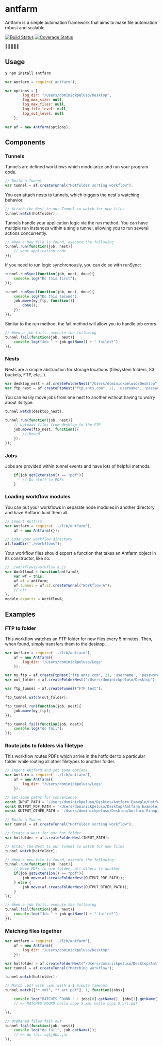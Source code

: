 # antfarm

Antfarm is a simple automation framework that aims to make file automation robust and scalable.

[![Build Status](https://travis-ci.org/dominickp/antfarm.svg?branch=master)](https://travis-ci.org/dominickp/antfarm)
[![Coverage Status](https://coveralls.io/repos/github/dominickp/antfarm/badge.svg?branch=master)](https://coveralls.io/github/dominickp/antfarm?branch=master)

🐜🐜🐜🐜🐜

## Usage

```sh
$ npm install antfarm
```

```js
var Antfarm = require('antfarm');

var options = {
        log_dir: "/Users/dominickpeluso/Desktop",
        log_max_size: null,
        log_max_files: null,
        log_file_level: null,
        log_out_level: null
    };
    
var af = new Antfarm(options);
```

## Components

### Tunnels
Tunnels are defined workflows which modularize and run your program code.

```js
// Build a Tunnel
var tunnel = af.createTunnel("Hotfolder sorting workflow");
```

You can attach nests to tunnels, which triggers the nest's watching behavior.

```js
// Attach the Nest to our Tunnel to watch for new files
tunnel.watch(hotfolder);
```

Tunnels handle your application logic via the run method. You can have multiple run instances within a single tunnel, allowing you to run several actions concurrently.

```js
// When a new file is found, execute the following
tunnel.run(function(job, nest){
    // your application code
});
```

If you need to run logic synchronously, you can do so with runSync:

```js
tunnel.runSync(function(job, nest, done){
    console.log("Do this first");
});

tunnel.runSync(function(job, nest, done){
    console.log("Do this second");
    job.move(my_ftp, function(){
        done();
    });
});
```

Similar to the run method, the fail method will allow you to handle job errors.
```js
// When a job fails, execute the following
tunnel.fail(function(job, nest){
    console.log("Job " + job.getName() + " failed!");
});
```

### Nests
Nests are a simple abstraction for storage locations (filesystem folders, S3 buckets, FTP, etc...). 

```js
var desktop_nest = af.createFolderNest("/Users/dominickpeluso/Desktop");
var ftp_nest = af.createFtpNest("ftp.ants.com", 21, 'username', 'password', 5);
```

You can easily move jobs from one nest to another without having to worry about its type.

```js
tunnel.watch(desktop_nest);

tunnel.run(function(job, nest){
    // Uploads files from desktop to the FTP
    job.move(ftp_nest, function(){
        // Moved
    });
});
```

### Jobs
Jobs are provided within tunnel events and have lots of helpful methods.

```js
    if(job.getExtension() == "pdf"){
        // Do stuff to PDFs
    }
```

### Loading workflow modules
You can put your workflows in separate node modules in another directory and have Antfarm load them all.

```js
// Import Antfarm
var Antfarm = require('../lib/antfarm'),
    af = new Antfarm({});

// Load your workflow directory
af.loadDir("./workflows");
```

Your workflow files should export a function that takes an Antfarm object in its constructor, like so:
```js
// ./workflows/workflow_a.js
var WorkflowA = function(antfarm){
    var wf = this;
    wf.af = antfarm;
    wf.tunnel = wf.af.createTunnel("Workflow A");
    // etc...
};
module.exports = WorkflowA;
```

## Examples

### FTP to folder
This workflow watches an FTP folder for new files every 5 minutes. Then, when found, simply transfers them to the desktop.

```js
var Antfarm = require('../lib/antfarm'),
    af = new Antfarm({
        log_dir: "/Users/dominickpeluso/Logs"
    });

var my_ftp = af.createFtpNest("ftp.ants.com", 21, 'username', 'password', 5);
var out_folder = af.createFolderNest("/Users/dominickpeluso/Desktop");

var ftp_tunnel = af.createTunnel("FTP test");

ftp_tunnel.watch(out_folder);

ftp_tunnel.run(function(job, nest){
    job.move(my_ftp);
});

ftp_tunnel.fail(function(job, nest){
    console.log("do fail");
});
```

### Route jobs to folders via filetype
This workflow routes PDFs which arrive in the hotfolder to a particular folder while routing all other filetypes to another folder.

```js
// Import Antfarm and set some options
var Antfarm = require('../lib/antfarm'),
    af = new Antfarm({
        log_dir: "/Users/dominickpeluso/Logs"
    });

// Set some paths for convenience
const INPUT_PATH = '/Users/dominickpeluso/Desktop/Antfarm Example/Hotfolder In';
const OUTPUT_PDF_PATH = '/Users/dominickpeluso/Desktop/Antfarm Example/Out/PDF';
const OUTPUT_OTHER_PATH = '/Users/dominickpeluso/Desktop/Antfarm Example/Out/Others';

// Build a Tunnel
var tunnel = af.createTunnel("Hotfolder sorting workflow");

// Create a Nest for our hot folder
var hotfolder = af.createFolderNest(INPUT_PATH);

// Attach the Nest to our Tunnel to watch for new files
tunnel.watch(hotfolder);

// When a new file is found, execute the following
tunnel.run(function(job, nest){
    // Move PDFs to one folder, all others to another
    if(job.getExtension() == "pdf"){
        job.move(af.createFolderNest(OUTPUT_PDF_PATH));
    } else {
        job.move(af.createFolderNest(OUTPUT_OTHER_PATH));
    }
});

// When a job fails, execute the following
tunnel.fail(function(job, nest){
    console.log("Job " + job.getName() + " failed!");
});
```

### Matching files together
```js
var Antfarm = require('../lib/antfarm'),
    af = new Antfarm({
        log_dir: "/Users/dominickpeluso/Desktop"
    });

var hotfolder = af.createFolderNest("/Users/dominickpeluso/Desktop/Antfarm Example/FTP Out/");
var tunnel = af.createTunnel("Matching workflow");

tunnel.watch(hotfolder);

// Match .pdf with .xml with a 1 minute timeout
tunnel.match(["*.xml", "*_art.pdf"], 1, function(jobs){

    console.log("MATCHES FOUND " + jobs[0].getName(), jobs[1].getName());
    // => MATCHES FOUND hello copy 5.xml hello copy 5_art.pdf

});

// Orphaned files fail out
tunnel.fail(function(job, nest){
    console.log("do fail", job.getName());
    // => do fail sqljdbc.jar
});
```
